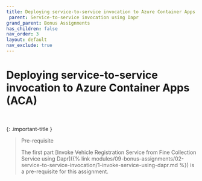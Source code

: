 ```yaml
---
title: Deploying service-to-service invocation to Azure Container Apps (ACA)
 parent: Service-to-service invocation using Dapr
grand_parent: Bonus Assignments
has_children: false
nav_order: 3
layout: default
nav_exclude: true
---
```


# Deploying service-to-service invocation to Azure Container Apps (ACA)

<br>

{: .important-title }
> Pre-requisite
>
> The first part [Invoke Vehicle Registration Service from Fine Collection Service using Dapr]({% link modules/09-bonus-assignments/02-service-to-service-invocation/1-invoke-service-using-dapr.md %}) is a pre-requisite for this assignment.
>

